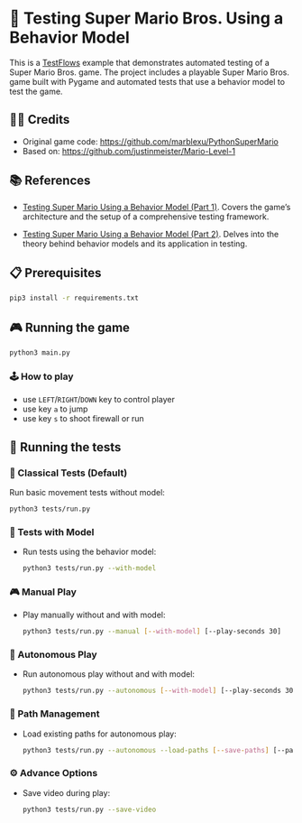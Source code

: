 # 🍄 Testing Super Mario Bros. Using a Behavior Model 

This is a [TestFlows](https://testflows.com) example that demonstrates automated testing of a Super Mario Bros. game. The project includes a playable Super Mario Bros. game built with Pygame and automated tests that use a behavior model to test the game.

## 👨‍💻 Credits

* Original game code: https://github.com/marblexu/PythonSuperMario
* Based on: https://github.com/justinmeister/Mario-Level-1

## 📚 References

* [Testing Super Mario Using a Behavior Model (Part 1)](https://testflows.com/blog/testing-super-mario-using-a-behavior-model-part1/).
  Covers the game’s architecture and the setup of a comprehensive testing framework.

* [Testing Super Mario Using a Behavior Model (Part 2)](https://testflows.com/blog/testing-super-mario-using-a-behavior-model-part2/).
  Delves into the theory behind behavior models and its application in testing.

## 📋 Prerequisites

```bash
pip3 install -r requirements.txt
```

## 🎮 Running the game

```bash
python3 main.py
```

### 🕹️ How to play

* use `LEFT`/`RIGHT`/`DOWN` key to control player
* use key `a` to jump
* use key `s` to shoot firewall or run

## 🧪 Running the tests

### 🎯 Classical Tests (Default)
Run basic movement tests without model:
```bash
python3 tests/run.py
```

### 🤖 Tests with Model
* Run tests using the behavior model:
  ```bash
  python3 tests/run.py --with-model
  ```

### 🎮 Manual Play
* Play manually without and with model:
  ```bash
  python3 tests/run.py --manual [--with-model] [--play-seconds 30]
  ```

### 🤖 Autonomous Play
* Run autonomous play without and with model:
  ```bash
  python3 tests/run.py --autonomous [--with-model] [--play-seconds 30]
  ```

### 📁 Path Management
* Load existing paths for autonomous play:
  ```bash
  python3 tests/run.py --autonomous --load-paths [--save-paths] [--paths-file custom_paths.json]
  ```

### ⚙️ Advance Options
* Save video during play:
  ```bash
  python3 tests/run.py --save-video
  ```

